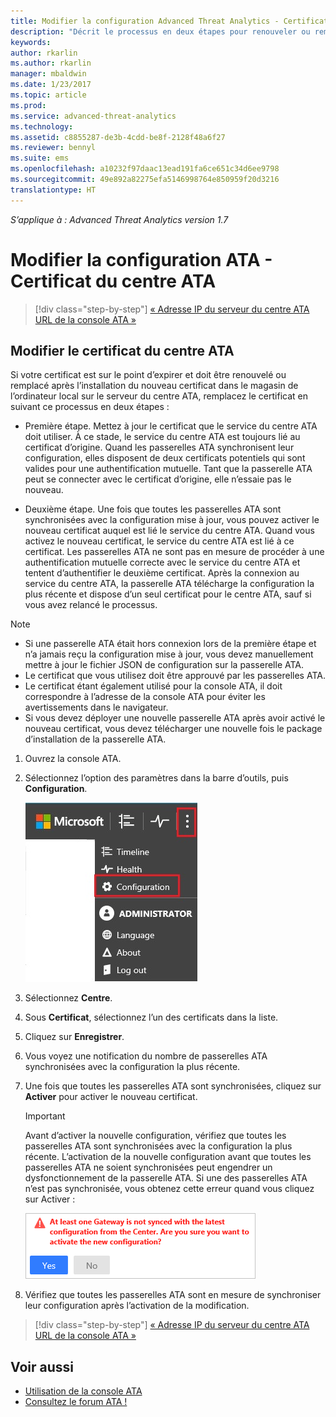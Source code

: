 ```yaml
---
title: Modifier la configuration Advanced Threat Analytics - Certificat du centre | Microsoft Docs
description: "Décrit le processus en deux étapes pour renouveler ou remplacer le certificat dans le magasin de l’ordinateur local sur le serveur du centre ATA."
keywords: 
author: rkarlin
ms.author: rkarlin
manager: mbaldwin
ms.date: 1/23/2017
ms.topic: article
ms.prod: 
ms.service: advanced-threat-analytics
ms.technology: 
ms.assetid: c8855287-de3b-4cdd-be8f-2128f48a6f27
ms.reviewer: bennyl
ms.suite: ems
ms.openlocfilehash: a10232f97daac13ead191fa6ce651c34d6ee9798
ms.sourcegitcommit: 49e892a82275efa5146998764e850959f20d3216
translationtype: HT
---
```

*S’applique à : Advanced Threat Analytics version 1.7*



# <a name="change-ata-configuration---ata-center-certificate"></a>Modifier la configuration ATA - Certificat du centre ATA

>[!div class="step-by-step"]
[« Adresse IP du serveur du centre ATA](modifying-ata-config-centerip.md)
[URL de la console ATA »](modifying-ata-config-consoleurl.md)

## <a name="change-the-ata-center-certificate"></a>Modifier le certificat du centre ATA
Si votre certificat est sur le point d’expirer et doit être renouvelé ou remplacé après l’installation du nouveau certificat dans le magasin de l’ordinateur local sur le serveur du centre ATA, remplacez le certificat en suivant ce processus en deux étapes :

-   Première étape. Mettez à jour le certificat que le service du centre ATA doit utiliser. À ce stade, le service du centre ATA est toujours lié au certificat d’origine. Quand les passerelles ATA synchronisent leur configuration, elles disposent de deux certificats potentiels qui sont valides pour une authentification mutuelle. Tant que la passerelle ATA peut se connecter avec le certificat d’origine, elle n’essaie pas le nouveau.

-   Deuxième étape. Une fois que toutes les passerelles ATA sont synchronisées avec la configuration mise à jour, vous pouvez activer le nouveau certificat auquel est lié le service du centre ATA. Quand vous activez le nouveau certificat, le service du centre ATA est lié à ce certificat. Les passerelles ATA ne sont pas en mesure de procéder à une authentification mutuelle correcte avec le service du centre ATA et tentent d’authentifier le deuxième certificat. Après la connexion au service du centre ATA, la passerelle ATA télécharge la configuration la plus récente et dispose d’un seul certificat pour le centre ATA, sauf si vous avez relancé le processus.

> [!NOTE]
> -   Si une passerelle ATA était hors connexion lors de la première étape et n’a jamais reçu la configuration mise à jour, vous devez manuellement mettre à jour le fichier JSON de configuration sur la passerelle ATA.
> -   Le certificat que vous utilisez doit être approuvé par les passerelles ATA.
> -   Le certificat étant également utilisé pour la console ATA, il doit correspondre à l’adresse de la console ATA pour éviter les avertissements dans le navigateur.
> -   Si vous devez déployer une nouvelle passerelle ATA après avoir activé le nouveau certificat, vous devez télécharger une nouvelle fois le package d’installation de la passerelle ATA.

1.  Ouvrez la console ATA.

2.  Sélectionnez l’option des paramètres dans la barre d’outils, puis **Configuration**.

    ![Icône des paramètres de configuration ATA](media/ATA-config-icon.JPG)

3.  Sélectionnez **Centre**.

4.  Sous **Certificat**, sélectionnez l’un des certificats dans la liste.

5.  Cliquez sur **Enregistrer**.

6.  Vous voyez une notification du nombre de passerelles ATA synchronisées avec la configuration la plus récente.

7.  Une fois que toutes les passerelles ATA sont synchronisées, cliquez sur **Activer** pour activer le nouveau certificat.
    >[!IMPORTANT]
    >Avant d’activer la nouvelle configuration, vérifiez que toutes les passerelles ATA sont synchronisées avec la configuration la plus récente. L’activation de la nouvelle configuration avant que toutes les passerelles ATA ne soient synchronisées peut engendrer un dysfonctionnement de la passerelle ATA. Si une des passerelles ATA n’est pas synchronisée, vous obtenez cette erreur quand vous cliquez sur Activer :
    >
    >    ![Erreur de synchronisation de la passerelle ATA](media/ataGW-not-synced.png)

8.  Vérifiez que toutes les passerelles ATA sont en mesure de synchroniser leur configuration après l’activation de la modification.

>[!div class="step-by-step"]
[« Adresse IP du serveur du centre ATA](modifying-ata-config-centerip.md)
[URL de la console ATA »](modifying-ata-config-consoleurl.md)

## <a name="see-also"></a>Voir aussi
- [Utilisation de la console ATA](working-with-ata-console.md)
- [Consultez le forum ATA !](https://aka.ms/ata-forum)
